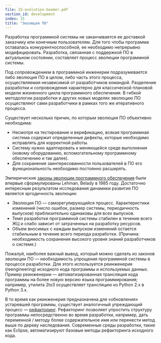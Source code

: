 ```yaml
---
file: 15-evolution-beamer.pdf
section_id: development
index: 15
title: "Эволюция ПО"
---
```


Разработка программной системы не заканчивается ее доставкой заказчику
или конечным пользователям. Для того чтобы программа оставалась конкурентноспособной,
ее необходимо непрерывно модифицировать. Разработка, связанная с поддержкой ПО
в актуальном состоянии, составляет процесс *эволюции* программной системы.

Под *сопровождением* в программной инженерии подразумевается либо эволюция ПО
в целом, либо часть этого процесса, осуществляемая независимой от разработчиков
командой. Разделение разработки и сопровождения характерно для классической
плановой модели жизненного цикла программного обеспечения. В гибкой методологии
разработки и других новых моделях эволюцию ПО осуществляют сами разработчики
в рамках того же итеративного процесса.

Существует несколько причин, по которым эволюция ПО объективно необходима:

* Несмотря на тестирование и верификацию, всякая программная система содержит
  определенные дефекты, которые необходимо исправлять для корректной работы.
* Систему нужно адаптировать к меняющейся среде выполнения (новому оборудованию,
  вспомогательному программному обеспечению и так далее).
* Для сохранения заинтересованности пользователей в ПО его функциональность
  необходимо постоянно расширять.

Эмпирические [законы эволюции программного обеспечения][laws] были впервые сформулированы
Lehman, Belady в 1985 году. Достаточно интересным результатом исследования динамики
развития ПО является эргодичность эволюции:

* Эволюция ПО — саморегулирующийся процесс. Характеристики изменений (число ошибок,
  размер системы, периодичность выпусков) приблизительно одинаковы для всех выпусков.
* Темп разработки программной системы стабилен в течение всего ЖЦ и слабо зависит
  от затраченных на разработку ресурсов.
* Объем вносимых с каждым выпуском изменений остается стабильным в течение всего
  периода разработки. (Причина: необходимость сохранения высокого уровня знаний
  разработчиков о системе.)

Пожалуй, наиболее важный вывод, который можно сделать из законов эволюции ПО —
необходимость упрощения программной системы в процессе разработки. Для этого используется
реинженерия (reengineering) исходного кода программы и используемых данных.
Пример реинженерии — автоматизированная трансляция кода программы на более новую
версию языка программирования; например, утилита 2to3 осуществляет трансляцию
из Python 2.x в Python 3.x.

В то время как реинженерия предназначена для «обновления» устаревшей программы,
существует аналогичный упреждающий процесс — [рефакторинг][refactor].
Рефакторинг позволяет упростить структуру программы непосредственно во время разработки,
например, дать переменной / методу более содержательное имя или перенести метод
выше по дереву наследования. Современные среды разработки, такие как Eclipse,
автоматизируют базовые методы рефакторинга исходного кода.

[laws]: https://en.wikipedia.org/wiki/Lehman%27s_laws_of_software_evolution
[refactor]: https://en.wikipedia.org/wiki/Code_refactoring
